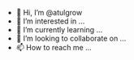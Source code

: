 - 👋 Hi, I’m @atulgrow
- 👀 I’m interested in ...
- 🌱 I’m currently learning ...
- 💞️ I’m looking to collaborate on ...
- 📫 How to reach me ...

<!---
atulgrow/atulgrow is a ✨ special ✨ repository because its `README.md` (this file) appears on your GitHub profile.
You can click the Preview link to take a look at your changes.
--->

